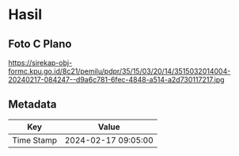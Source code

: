 # Hasil

## Foto C Plano

https://sirekap-obj-formc.kpu.go.id/8c21/pemilu/pdpr/35/15/03/20/14/3515032014004-20240217-084247--d9a6c781-6fec-4848-a514-a2d730117217.jpg


## Metadata

| Key        | Value               |
| ---------- | ------------------- |
| Time Stamp | 2024-02-17 09:05:00 |



